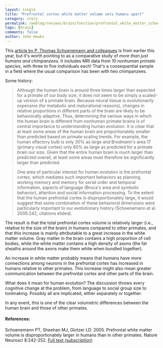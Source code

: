 ```yaml
---
layout: single 
title: "Prefrontal cortex white matter volume sets humans apart" 
category: story
permalink: /weblog/reviews/brain/function/prefrontal_white_matter_schoenemann_2005.html
tags: [brain] 
comments: false 
author: John Hawks 
---
```



<p>
This <a href="http://www.nature.com/cgi-taf/DynaPage.taf?file=/neuro/journal/v8/n2/full/nn1394.html">article by P. Thomas Schoenemann and colleagues</a> is from earlier this year, but it's worth pointing to as a comparative study of <i>more than just humans and chimpanzees</i>. It includes MRI data from <i>10 nonhuman primate species</i>, with three to five individuals each! That's a consequential sample in a field where the usual comparison has been with two chimpanzees. 
</p>

<p>
Some history: 
</p>

<blockquote>Although the human brain is around three times larger than expected for a primate of our body size, it does not seem to be simply a scaled-up version of a primate brain. Because neural tissue is evolutionarily expensive (for metabolic and maturational reasons), changes in relative proportions in different parts of the brain are likely to be behaviorally adaptive. Thus, determining the various ways in which the human brain is different from nonhuman primate brains is of central importance to understanding human evolution. It is clear that at least some areas of the human brain are proportionately smaller than predicted based on primate scaling trends. For example, the human olfactory bulb is only 30% as large and Brodmann's area 17 (primary visual cortex) only 60% as large as predicted for a primate brain our size. Given that the entire human brain is much larger than predicted overall, at least some areas must therefore be significantly larger than predicted.</blockquote>

<blockquote>One area of particular interest for human evolution is the prefrontal cortex, which mediates such important behaviors as planning, working memory and memory for serial order and temporal information, aspects of language (Broca's area and symbolic behavior), attention and social information processing. To the extent that the human prefrontal cortex is disproportionately large, it would suggest that some combination of these behavioral dimensions were particularly important to our evolutionary history (Schoenemann et al. 2005:242, citations elided). </blockquote>

<p>
The result is that the total prefrontal cortex volume is relatively larger (i.e., relative to the size of the brain) in humans compared to other primates, and that this increase is mainly attributable to a great increase in the white matter volume. Gray matter in the brain contains a high proportion of cell bodies, while the white matter contains a high density of axons (the fat sheaths around the axons make them white when bundled together). 
</p>

<p>
An increase in white matter probably means that humans have more connections among neurons in the prefrontal cortex has increased in humans relative to other primates. This increase might also mean greater communication between the prefrontal cortex and other parts of the brain. 
</p>

<p>
What does it mean for human evolution? The discussion throws every cognitive change at the problem, from language to social group size to toolmaking. Possibly all are implicated, either separately or together. 
</p>

<p>
In any event, this is one of the clear volumetric differences between the human brain and those of other primates. 
</p>

<h4>References:</h4>

<p class="cite">Schoenemann PT, Sheehan MJ, Glotzer LD. 2005. Prefrontal white matter volume is disproportionately larger in humans than in other primates. Nature Neurosci 8:242-252. <a href="http://www.nature.com/cgi-taf/DynaPage.taf?file=/neuro/journal/v8/n2/full/nn1394.html">Full text (subscription)</a></p>

